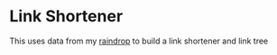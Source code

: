 # Link Shortener

This uses data from my [raindrop](https://raindrop.io/) to build a link shortener and link tree
